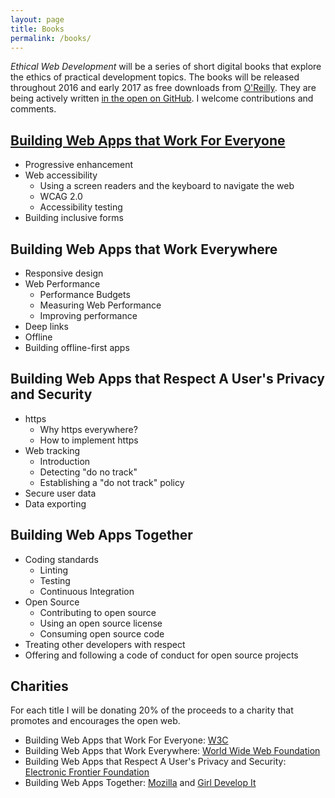 ```yaml
---
layout: page
title: Books
permalink: /books/
---
```


_Ethical Web Development_ will be a series of short digital books that explore the ethics of practical development topics. The books will be released throughout 2016 and early 2017 as free downloads from [O'Reilly](http://www.oreilly.com/). They are being actively written [in the open on GitHub](https://github.com/ascott1/ethical-web-dev). I welcome contributions and comments.

## [Building Web Apps that Work For Everyone](http://www.oreilly.com/web-platform/free/building-web-apps-for-everyone.csp)

- Progressive enhancement
- Web accessibility
  - Using a screen readers and the keyboard to navigate the web
  - WCAG 2.0
  - Accessibility testing
- Building inclusive forms

## Building Web Apps that Work Everywhere

- Responsive design
- Web Performance
  - Performance Budgets
  - Measuring Web Performance
  - Improving performance
- Deep links
- Offline
- Building offline-first apps

## Building Web Apps that Respect A User's Privacy and Security

- https
  - Why https everywhere?
  - How to implement https
- Web tracking
  - Introduction
  - Detecting "do no track"
  - Establishing a "do not track" policy
- Secure user data
- Data exporting

## Building Web Apps Together

- Coding standards
  - Linting
  - Testing
  - Continuous Integration
- Open Source
  - Contributing to open source
  - Using an open source license
  - Consuming open source code
- Treating other developers with respect
- Offering and following a code of conduct for open source projects

## Charities

For each title I will be donating 20% of the proceeds to a charity that promotes and encourages the open web.

- Building Web Apps that Work For Everyone: [W3C](https://www.w3.org/support/)
- Building Web Apps that Work Everywhere: [World Wide Web Foundation](http://webfoundation.org/)
- Building Web Apps that Respect A User's Privacy and Security: [Electronic Frontier Foundation](https://www.eff.org/)
- Building Web Apps Together: [Mozilla](https://www.mozilla.org/en-US/) and [Girl Develop It](https://www.girldevelopit.com/)
